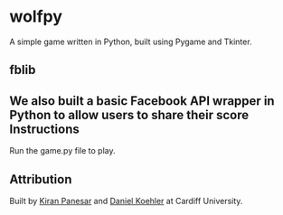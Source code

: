 wolfpy
======

A simple game written in Python, built using Pygame and Tkinter.

fblib
-----
We also built a basic Facebook API wrapper in Python to allow users to share their score
Instructions
-----
Run the game.py file to play.

Attribution
-----
Built by [Kiran Panesar](https://github.com/KiranPanesar) and [Daniel Koehler](https://github.com/DanielKoehler) at Cardiff University.
